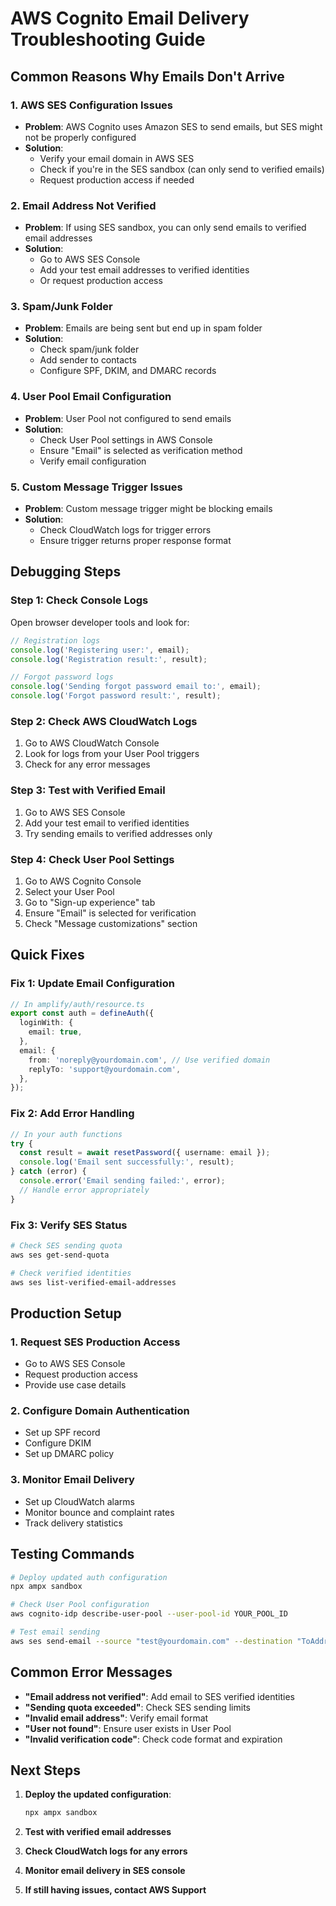 # AWS Cognito Email Delivery Troubleshooting Guide

## Common Reasons Why Emails Don't Arrive

### 1. **AWS SES Configuration Issues**
- **Problem**: AWS Cognito uses Amazon SES to send emails, but SES might not be properly configured
- **Solution**: 
  - Verify your email domain in AWS SES
  - Check if you're in the SES sandbox (can only send to verified emails)
  - Request production access if needed

### 2. **Email Address Not Verified**
- **Problem**: If using SES sandbox, you can only send emails to verified email addresses
- **Solution**: 
  - Go to AWS SES Console
  - Add your test email addresses to verified identities
  - Or request production access

### 3. **Spam/Junk Folder**
- **Problem**: Emails are being sent but end up in spam folder
- **Solution**: 
  - Check spam/junk folder
  - Add sender to contacts
  - Configure SPF, DKIM, and DMARC records

### 4. **User Pool Email Configuration**
- **Problem**: User Pool not configured to send emails
- **Solution**: 
  - Check User Pool settings in AWS Console
  - Ensure "Email" is selected as verification method
  - Verify email configuration

### 5. **Custom Message Trigger Issues**
- **Problem**: Custom message trigger might be blocking emails
- **Solution**: 
  - Check CloudWatch logs for trigger errors
  - Ensure trigger returns proper response format

## Debugging Steps

### Step 1: Check Console Logs
Open browser developer tools and look for:
```javascript
// Registration logs
console.log('Registering user:', email);
console.log('Registration result:', result);

// Forgot password logs  
console.log('Sending forgot password email to:', email);
console.log('Forgot password result:', result);
```

### Step 2: Check AWS CloudWatch Logs
1. Go to AWS CloudWatch Console
2. Look for logs from your User Pool triggers
3. Check for any error messages

### Step 3: Test with Verified Email
1. Go to AWS SES Console
2. Add your test email to verified identities
3. Try sending emails to verified addresses only

### Step 4: Check User Pool Settings
1. Go to AWS Cognito Console
2. Select your User Pool
3. Go to "Sign-up experience" tab
4. Ensure "Email" is selected for verification
5. Check "Message customizations" section

## Quick Fixes

### Fix 1: Update Email Configuration
```typescript
// In amplify/auth/resource.ts
export const auth = defineAuth({
  loginWith: {
    email: true,
  },
  email: {
    from: 'noreply@yourdomain.com', // Use verified domain
    replyTo: 'support@yourdomain.com',
  },
});
```

### Fix 2: Add Error Handling
```typescript
// In your auth functions
try {
  const result = await resetPassword({ username: email });
  console.log('Email sent successfully:', result);
} catch (error) {
  console.error('Email sending failed:', error);
  // Handle error appropriately
}
```

### Fix 3: Verify SES Status
```bash
# Check SES sending quota
aws ses get-send-quota

# Check verified identities
aws ses list-verified-email-addresses
```

## Production Setup

### 1. Request SES Production Access
- Go to AWS SES Console
- Request production access
- Provide use case details

### 2. Configure Domain Authentication
- Set up SPF record
- Configure DKIM
- Set up DMARC policy

### 3. Monitor Email Delivery
- Set up CloudWatch alarms
- Monitor bounce and complaint rates
- Track delivery statistics

## Testing Commands

```bash
# Deploy updated auth configuration
npx ampx sandbox

# Check User Pool configuration
aws cognito-idp describe-user-pool --user-pool-id YOUR_POOL_ID

# Test email sending
aws ses send-email --source "test@yourdomain.com" --destination "ToAddresses=test@example.com" --message "Subject={Data='Test'},Body={Text={Data='Test message'}}"
```

## Common Error Messages

- **"Email address not verified"**: Add email to SES verified identities
- **"Sending quota exceeded"**: Check SES sending limits
- **"Invalid email address"**: Verify email format
- **"User not found"**: Ensure user exists in User Pool
- **"Invalid verification code"**: Check code format and expiration

## Next Steps

1. **Deploy the updated configuration**:
   ```bash
   npx ampx sandbox
   ```

2. **Test with verified email addresses**

3. **Check CloudWatch logs for any errors**

4. **Monitor email delivery in SES console**

5. **If still having issues, contact AWS Support**
